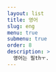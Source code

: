 ```yaml
---
layout: list
title: 영어
slug: eng
menu: true
submenu: true
order: 8
description: >
  영어는 필thㅜ.
---
```

